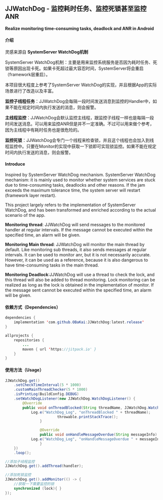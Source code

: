 ## JJWatchDog - 监控耗时任务、监控死锁甚至监控ANR

**Realize monitoring time-consuming tasks, deadlock and ANR in Android**



#### 介绍

灵感来源自 **SystemServer WatchDog机制**

SystemServer WatchDog机制：主要是用来监控系统服务是否因为耗时任务、死锁等原因出现卡死。如果卡死超过最大容忍时间，SystemServer将会重启（framework层重启）。


本项目很大程度上参考了SystemServer WatchDog的实现，并且根据App的实际场景进行了改造以及丰富。

**监控子线程任务**：JJWatchDog会每隔一段时间发送消息到监控的Handler中，如果不能在规定时间内执行发送的消息，则会报警。

**主线程监控**：JJWatchDog会默认监控主线程，跟监控子线程一样也是每隔一段时间发送消息。可以用来监控ANR但是并不一定准确。不过可以用来做个参考，因为主线程中有耗时任务也是很危险的。

**监控死锁**：JJWatchDog会专门一个线程来检查锁，并且这个线程也会加入到线程监控中。只要在Monitor的实现中获取一下锁即可实现锁监控。如果不能在规定时间内执行发送的消息，则会报警。



#### Introduce
Inspired by SystemServer WatchDog mechanism.
SystemServer WatchDog mechanism: it is mainly used to monitor whether system services are stuck due to time-consuming tasks, deadlocks and other reasons. If the jam exceeds the maximum tolerance time, the system server will restart (framework layer restart).

This project largely refers to the implementation of SystemServer WatchDog, and has been transformed and enriched according to the actual scenario of the app.

**Monitoring thread**: JJWatchDog will send messages to the monitored handler at regular intervals. If the message cannot be executed within the specified time, an alarm will be given.

**Monitoring Main thread**: JJWatchDog will monitor the main thread by default. Like monitoring sub threads, it also sends messages at regular intervals. It can be used to monitor anr, but it is not necessarily accurate. However, it can be used as a reference, because it is also dangerous to have time-consuming tasks in the main thread.

**Monitoring Deadlock**:JJWatchDog will use a thread to check the lock, and this thread will also be added to thread monitoring. Lock monitoring can be realized as long as the lock is obtained in the implementation of monitor. If the message sent cannot be executed within the specified time, an alarm will be given.



#### 依赖方式（Dependencies）

```java
dependencies {
	implementation 'com.github.OBaKai:JJWatchDog:latest.release'
}
```



```java
allprojects {
	repositories {
		...
		maven { url 'https://jitpack.io' }
	}
}
```



#### 使用方法（Usage）

```java
JJWatchDog.get()
	.setCheckTimeInterval(5 * 1000)
	.customMainThreadChecker(5 * 1000)
	.isPrintLog(BuildConfig.DEBUG)
	.setWatchDogListener(new JJWatchDog.WatchDogListener() {
		@Override
		public void onThreadBlocked(String threadName, JJWatchDog.WatchDogThrowable throwable) {
			Log.e("WatchDog_Log", "onThreadBlocked " + threadName);
                        throwable.printStackTrace();
                }

                @Override
                public void onHandleMessageOverdue(String messageInfo) {
			Log.e("WatchDog_Log", "onHandleMessageOverdue " + messageInfo);
                }
	})
	.loop();
```



```java
//添加子线程监控
JJWatchDog.get().addThread(handler);
```



```java
//添加死锁监控
JJWatchDog.get().addMonitor(() -> {
	//获取一下需要监控的锁
	synchronized (lock){ }
});
```

